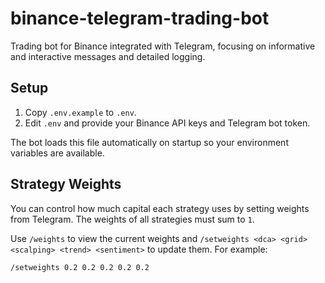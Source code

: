 # binance-telegram-trading-bot
Trading bot for Binance integrated with Telegram, focusing on informative and interactive messages and detailed logging.

## Setup

1. Copy `.env.example` to `.env`.
2. Edit `.env` and provide your Binance API keys and Telegram bot token.

The bot loads this file automatically on startup so your environment variables are available.

## Strategy Weights

You can control how much capital each strategy uses by setting weights from Telegram. The weights of all strategies must sum to `1`.

Use `/weights` to view the current weights and `/setweights <dca> <grid> <scalping> <trend> <sentiment>` to update them. For example:

```
/setweights 0.2 0.2 0.2 0.2 0.2
```
